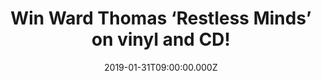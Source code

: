 ---
campaign-uuid: "c-13f8be6f-cd78-4d38-926d-8bb3fa95ccd9"
type: "Preview"
category: "Music"
date: "2019-01-31T09:00:00.000Z"
end-date: "2019-02-07T23:59:00.000Z"
disable-form: false
is_promoted: true
has_entry_page: true
title: "Win Ward Thomas ‘Restless Minds’ on vinyl and CD!"
competition-description: "<p>Rising UK stars Ward Thomas will release their eagerly\
  \ anticipated gem of an album ‘Restless Minds’ on February 8th on WTW Music/Sony\
  \ Music and we have managed to get our hands on their greatest new album ‘Restless\
  \ Minds’ on vinyl edition and CD to one of our lucky NME AAA members to win!</p>\r\
  \n<p>The girls will also be hitting the road first on a UK solo tour which will\
  \ include a show at O2 Shepherd’s Bush Empire on 3rd April and will follow it up\
  \ supporting one of Britain’s hottest acts at the moment, Jack Savoretti, on his\
  \ European tour.\r\n </p>A sprawling 15 song collection written in Nashville, London\
  \ and Hampshire could be yours. Want it? Click below for a chance to win!</p>"
hero-header: "Win Ward Thomas ‘Restless Minds’ on vinyl and CD!"
terms-confirmation: "N/A"
banner-img: "https://assets.expresslyapp.com/asset-2bae6467-ca71-47de-8d48-4ee5801bebd4.jpg"
logo-left-href: "aaa.nme.com"
logo-left-image: "https://assets.expresslyapp.com/asset-4da1d401-78dd-4880-96cc-c595433ae9cb.jpg"
logo-left-title: "NME AAA"
bg-image-hero: "https://assets.expresslyapp.com/asset-a330ee51-5c6d-4836-a731-55bea5f1b03c.jpg"
bg-image-first: "https://assets.expresslyapp.com/asset-a7151d78-5218-46a0-b6d0-1bd4d5e7ccee.jpg"
bg-image-second: "https://assets.expresslyapp.com/asset-b5a60b21-4b3f-40f1-b7a7-10212fd182f7.jpg"
bg-image-third: "https://assets.expresslyapp.com/asset-759e42b4-8dae-4877-9a3b-381bfbe6ff80.jpg"
section1-content: "<p>Restless Minds (out Feb 8th), the follow-up to 2016’s chart-topping\
  \ Cartwheels, finds the Hampshire sisters on scorching form. Observational and opinionated,\
  \ it documents their coming of age in an era of anxiety and the impact of social\
  \ media on a generation for which ‘the truth’ has become a tenuous term.</p>\r\n\
  <p>There are songs on the album which touch on women in the workplace and #MeToo,\
  \ others explore mental health issues and a couple relate to their own relationship\
  \ as twins growing up and growing apart.</p>"
section2-content: "<p>Restless Minds is every bit as bold. While Cartwheels saw Ward\
  \ Thomas reach beyond the so-called UK country of From Where We Stand, the DIY debut\
  \ they made in their teens, Restless Minds goes far further. Country influences\
  \ still surface on some songs, far less on others. Harmonies still play a large\
  \ part, but both pushed themselves solo to adapt to punchier sounds.</p><p>Ward\
  \ Thomas worked with a host of pop writer/producers, as well as previous collaborators\
  \ including longtime friends Jessica Sharman and Rebekah Powell, Cartwheels producer\
  \ Martin Terefe, people like Ed Drewett (One Direction, Little Mix) and many more.</p>"
section3-content: "<p>Restless Minds was written between London, Nashville and Hampshire,\
  \ where Ward Thomas borrowed a thatched cottage with a piano from a family friend\
  \ and locked themselves away with co-writers to drink tea, eat scones, open up about\
  \ their feelings and sometimes write songs, up to three a day when the scones finally\
  \ ran out.</p><p>If you want to hear all the brand new hits from the talented Ward\
  \ Thomas, here’s your chance to win their brand new album ‘Restless Minds’ on vinyl\
  \ edition and cd! Enter the form below and it could be yours! Good luck!</p>"
entry-title: "Win Ward Thomas ‘Restless Minds’ on vinyl and CD!"
entry-content: "Enter the draw to win Ward Thomas ‘Restless Minds’ on vinyl and CD\
  \ by completing the form below before 23:59 on 7th of February 2019."
has-winner: false
prize-description: "Ward Thomas ‘Restless Minds’ on vinyl and CD."
special-conditions: "Multiple entries are allowed up to one every day."
country-restrictions:
- "GB"
---